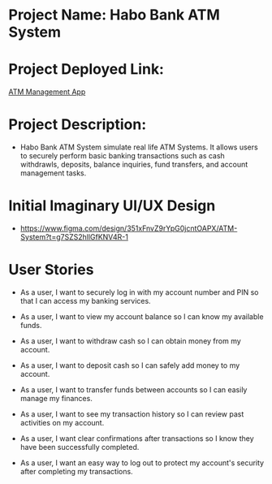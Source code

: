 # Project Name: Habo Bank ATM System
# Project Deployed Link: 
[ATM Management App](https://atm-management-production.vercel.app/)
# Project Description:
- Habo Bank ATM System simulate real life ATM Systems. It allows users to securely perform basic banking transactions such as cash withdrawls, deposits, balance inquiries, fund transfers, and account management tasks.
# Initial Imaginary UI/UX Design
- https://www.figma.com/design/351xFnvZ9rYpG0jcntOAPX/ATM-System?t=g7SZS2hllGfKNV4R-1
# User Stories
- As a user, I want to securely log in with my account number and PIN so that I can access my banking services.

- As a user, I want to view my account balance so I can know my available funds.

- As a user, I want to withdraw cash so I can obtain money from my account.

- As a user, I want to deposit cash so I can safely add money to my account.

- As a user, I want to transfer funds between accounts so I can easily manage my finances.

- As a user, I want to see my transaction history so I can review past activities on my account.

- As a user, I want clear confirmations after transactions so I know they have been successfully completed.

- As a user, I want an easy way to log out to protect my account's security after completing my transactions.